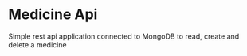 # Medicine Api

Simple rest api application connected to MongoDB to read, create and delete a medicine

